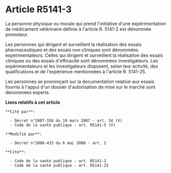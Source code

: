 # Article R5141-3

La personne physique ou morale qui prend l'initiative d'une expérimentation de médicament vétérinaire définie à l'article R.
5141-2 est dénommée promoteur. 

Les personnes qui dirigent et surveillent la réalisation des essais pharmaceutiques et des essais non cliniques sont
dénommées expérimentateurs. Celles qui dirigent et surveillent la réalisation des essais cliniques ou des essais d'efficacité
sont dénommées investigateurs. Les expérimentateurs et les investigateurs disposent, selon leur activité, des qualifications
et de l'expérience mentionnées à l'article R. 5141-25. 

Les personnes se prononçant sur la documentation relative aux essais fournis à l'appui d'un dossier d'autorisation de mise
sur le marché sont dénommées experts.

**Liens relatifs à cet article**

	**Cité par**:

	  - Décret n°2007-358 du 19 mars 2007 - art. 34 (V)
	  - Code de la santé publique - art. R5141-5 (V)

	**Modifié par**:

	  - Décret n°2008-433 du 6 mai 2008 - art. 2

	**Cite**:

	  - Code de la santé publique - art. R5141-2
	  - Code de la santé publique - art. R5141-25
